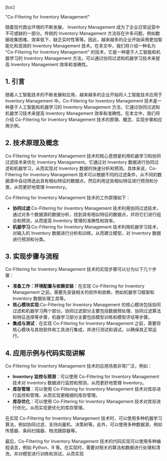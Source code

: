 
[toc]                    
                
                
"Co-Filtering for Inventory Management"

随着现代商业环境的不断发展， Inventory Management 成为了企业日常运营中不可或缺的一部分。传统的 Inventory Management 方法存在许多问题，例如数据收集困难、效率低下、缺乏实时性等等。因此，越来越多的企业开始采用更加智能化和高效的 Inventory Management 技术。在本文中，我们将介绍一种名为 "Co-Filtering for Inventory Management" 的技术，它是一种基于人工智能和机器学习的 Inventory Management 方法，可以通过协同过滤和机器学习技术来提高 Inventory Management 效率和准确性。

## 1. 引言

随着人工智能技术的不断发展和应用，越来越多的企业开始将人工智能技术应用于 Inventory Management 中。Co-Filtering for Inventory Management 技术是一种基于人工智能和机器学习的 Inventory Management 方法，它通过协同过滤和机器学习技术来提高 Inventory Management 效率和准确性。在本文中，我们将介绍 Co-Filtering for Inventory Management 技术的原理、概念、实现步骤和应用示例。

## 2. 技术原理及概念

Co-Filtering for Inventory Management 技术的核心思想是利用机器学习和协同过滤技术来优化 Inventory Management。它通过对 Inventory 数据进行协同过滤和机器学习，从而实现对 Inventory 数据的快速分析和预测。具体来说，Co-Filtering for Inventory Management 技术可以根据不同的过滤条件，从不同的数据源中自动筛选出具有相似特征的数据点，然后利用这些相似特征进行预测和分类，从而更好地管理 Inventory。

Co-Filtering for Inventory Management 技术的工作原理如下：

- **协同过滤**:Co-Filtering for Inventory Management 技术利用协同过滤技术，通过对多个数据源的数据分析，找到具有相似特征的数据点，并将它们进行组合和预测，从而提高 Inventory 管理的准确性和效率。
- **机器学习**:Co-Filtering for Inventory Management 技术利用机器学习技术，对输入的 Inventory 数据进行分析和训练，从而建立模型，对 Inventory 数据进行预测和分类。

## 3. 实现步骤与流程

Co-Filtering for Inventory Management 技术的实现步骤可以分为以下几个步骤：

- **准备工作：环境配置与依赖安装**：在实现 Co-Filtering for Inventory Management 之前，需要先安装相关的软件和依赖，例如机器学习框架和 Inventory 数据处理工具等。
- **核心模块实现**:Co-Filtering for Inventory Management 的核心模块包括协同过滤和机器学习两个部分。协同过滤部分主要包括数据预处理、协同过滤算法和特征选择等步骤，机器学习部分主要包括模型训练和模型评估等步骤。
- **集成与测试**：在实现 Co-Filtering for Inventory Management 之前，需要将核心模块与其他软件和工具进行集成，并进行测试和调试，以确保其正常运行。

## 4. 应用示例与代码实现讲解

Co-Filtering for Inventory Management 技术的应用场景非常广泛，例如：

- **Inventory 监控与预测**：可以使用 Co-Filtering for Inventory Management 技术对 Inventory 数据进行监控和预测，从而更好地管理 Inventory。
- **库存管理**：可以使用 Co-Filtering for Inventory Management 技术对库存进行监控和管理，从而实现更精细的库存管理。
- **库存优化**：可以使用 Co-Filtering for Inventory Management 技术对库存进行优化，从而实现更优化的库存管理。

在实现 Co-Filtering for Inventory Management 技术时，可以使用多种机器学习算法，例如协同过滤、支持向量机、决策树等。此外，可以使用多种数据源，例如传感器、条码扫描器、物流跟踪器等。

最后，Co-Filtering for Inventory Management 技术的代码实现可以使用多种编程语言，例如 Python、R 等。在实现时，需要对相关的算法和数据进行处理和清洗，并对模型进行训练和测试，从而实现

